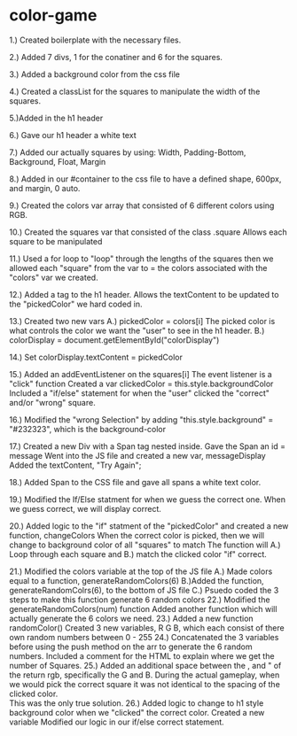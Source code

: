 # color-game

1.) Created boilerplate with the necessary files.

2.) Added 7 divs, 1 for the conatiner and 6 for the squares.

3.) Added a background color from the css file

4.) Created a classList for the squares to manipulate the width of the squares.

5.)Added in the h1 header

6.) Gave our h1 header a white text

7.) Added our actually squares by using:
    Width, Padding-Bottom, Background, Float, Margin

8.) Added in our #container to the css file to have a defined shape, 600px, and margin, 0 auto.

9.) Created the colors var array that consisted of 6 different colors using RGB.

10.) Created the squares var that consisted of the class .square
    Allows each square to be manipulated

11.) Used a for loop to "loop" through the lengths of the squares then we allowed each "square" from the var to = the colors associated with the "colors" var we created.

12.) Added a <span> tag to the h1 header.
    Allows the textContent to be updated to the "pickedColor" we hard coded in.

13.) Created two new vars
    A.) pickedColor = colors[i]
        The picked color is what controls the color we want the "user" to see in the h1 header.
    B.) colorDisplay = document.getElementById("colorDisplay")

14.) Set colorDisplay.textContent = pickedColor

15.) Added an addEventListener on the squares[i]
    The event listener is a "click" function
    Created a var clickedColor = this.style.backgroundColor
    Included a "if/else" statement for when the "user" clicked the "correct" and/or "wrong" square.

16.) Modified the "wrong Selection" by adding "this.style.background" = "#232323", which is the background-color

17.) Created a new Div with a Span tag nested inside.
    Gave the Span an id = message
    Went into the JS file and created  a new var, messageDisplay
    Added the textContent, "Try Again";

18.) Added Span to the CSS file and gave all spans a white text color.

19.) Modified the If/Else statment for when we guess the correct one.
    When we guess correct, we will display correct.

20.) Added logic to the "if" statment of the "pickedColor" and created a new function, changeColors
    When the correct color is picked, then we will change to background color of all "squares" to match
    The function will A.) Loop through each square and B.) match the clicked color "if" correct.

21.) Modified the colors variable at the top of the JS file
    A.) Made colors equal to a function, generateRandomColors(6)
    B.)Added the function, generateRandomColrs(6), to the bottom of JS file
    C.) Psuedo coded the 3 steps to make this function generate 6 random colors
22.) Modified the generateRandomColors(num) function
    Added another function which will actually generate the 6 colors we need.
23.) Added a new function randomColor()
    Created 3 new variables, R G B, which each consist of there own random numbers between 0 - 255
24.) Concatenated the 3 variables before using the push method on the arr to generate the 6 random numbers.
    Included a comment for the HTML to explain where we get the number of Squares.
25.) Added an additional space between the , and " of the return rgb, specifically the G and B.
    During the actual gameplay, when we would pick the correct square it was not identical to the spacing of the clicked color.  
    This was the only true solution.
26.) Added logic to change to h1 style background color when we "clicked" the correct color.
    Created a new variable
    Modified our logic in our if/else correct statement.